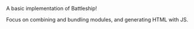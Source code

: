 A basic implementation of Battleship!

Focus on combining and bundling modules, and generating HTML with JS.
